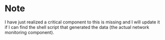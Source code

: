 # Note
I have just realized a critical component to this is missing and I will update it if I can find the shell script that generated the data (the actual network monitoring component).


